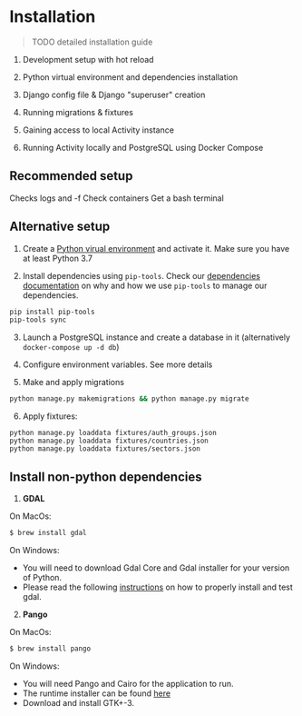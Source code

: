 # Installation

> TODO detailed installation guide

1. Development setup with hot reload
2. Python virtual environment and dependencies installation
3. Django config file & Django "superuser" creation
4. Running migrations & fixtures
5. Gaining access to local Activity instance


1. Running Activity locally and PostgreSQL using Docker Compose


## Recommended setup


Checks logs and -f
Check containers
Get a bash terminal

## Alternative setup

1. Create a [Python virual environment](https://docs.python.org/3/tutorial/venv.html) and activate it. Make sure you have at least Python 3.7

2. Install dependencies using `pip-tools`. Check our [dependencies documentation](./dependencies.md) on why and how we use `pip-tools` to manage our dependencies.

```bash
pip install pip-tools
pip-tools sync
```

3. Launch a PostgreSQL instance and create a database in it (alternatively `docker-compose up -d db`) 

4. Configure environment variables. See more details
<!-- Which file exactly -->

5. Make and apply migrations

```bash
python manage.py makemigrations && python manage.py migrate
```

6. Apply fixtures:
```
python manage.py loaddata fixtures/auth_groups.json
python manage.py loaddata fixtures/countries.json
python manage.py loaddata fixtures/sectors.json
```

## Install non-python dependencies

1. **GDAL**

On MacOs:

```bash
$ brew install gdal
```

On Windows:
- You will need to download Gdal Core and Gdal installer for your version of Python.
- Please read the following [instructions](https://pypi.org/project/GDAL/#windows) on how to properly install and test gdal.

2. **Pango**

On MacOs:

```bash
$ brew install pango
```

On Windows:
- You will need Pango and Cairo for the application to run.
- The runtime installer can be found [here](https://github.com/tschoonj/GTK-for-Windows-Runtime-Environment-Installer/releases)
- Download and install GTK+-3. 
